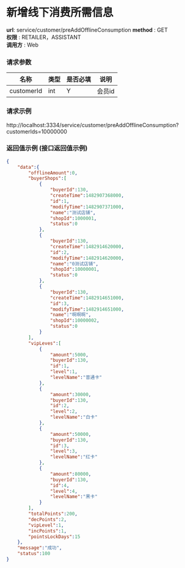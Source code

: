 新增线下消费所需信息
=======

**url**: service/customer/preAddOfflineConsumption
**method** : GET  
**权限** : RETAILER，ASSISTANT  
**调用方** : Web

### 请求参数

|     名称  	 |  类型   | 是否必填  |             说明                                                   |
|------------|--------|----------|-------------------------------------------------------------------|
| customerId     | int    | Y        | 会员id                                                    |

### 请求示例
http://localhost:3334/service/customer/preAddOfflineConsumption?customerIds=10000000

### 返回值示例 (接口返回值示例)

```json
{
    "data":{
        "offlineAmount":0,
        "buyerShops":[
            {
                "buyerId":130,
                "createTime":1482907368000,
                "id":1,
                "modifyTime":1482907371000,
                "name":"测试店铺",
                "shopId":1000001,
                "status":0
            },
            {
                "buyerId":130,
                "createTime":1482914620000,
                "id":2,
                "modifyTime":1482914620000,
                "name":"0测试店铺",
                "shopId":10000001,
                "status":0
            },
            {
                "buyerId":130,
                "createTime":1482914651000,
                "id":3,
                "modifyTime":1482914651000,
                "name":"啊啊啊",
                "shopId":10000002,
                "status":0
            }
        ],
        "vipLeves":[
            {
                "amount":5000,
                "buyerId":130,
                "id":1,
                "level":1,
                "levelName":"普通卡"
            },
            {
                "amount":30000,
                "buyerId":130,
                "id":2,
                "level":2,
                "levelName":"白卡"
            },
            {
                "amount":50000,
                "buyerId":130,
                "id":3,
                "level":3,
                "levelName":"红卡"
            },
            {
                "amount":80000,
                "buyerId":130,
                "id":4,
                "level":4,
                "levelName":"黑卡"
            }
        ],
        "totalPoints":200,
        "decPoints":2,
        "vipLevel":1,
        "incPoints":1,
		"pointsLockDays":15
    },
    "message":"成功",
    "status":100
}
```